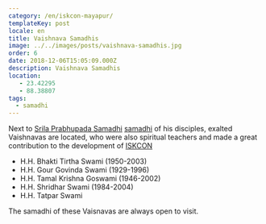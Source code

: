 ```yaml
---
category: /en/iskcon-mayapur/
templateKey: post
locale: en
title: Vaishnava Samadhis
image: ../../images/posts/vaishnava-samadhis.jpg
order: 6
date: 2018-12-06T15:05:09.000Z
description: Vaishnava Samadhis
location:
   - 23.42295
   - 88.38807
tags:
  - samadhi
---
```


Next to [Srila Prabhupada Samadhi](/en/samadhi-prabhupada) [samadhi](/en/glossary/#samadhi) of his disciples, exalted Vaishnavas are located, who were also spiritual teachers and made a great contribution to the development of [ISKCON](/en/iskcon)

  - H.H. Bhakti Tirtha Swami (1950-2003)
  - H.H. Gour Govinda Swami (1929-1996)
  - H.H. Tamal Krishna Goswami (1946-2002)
  - H.H. Shridhar Swami (1984-2004)
  - H.H. Tatpar Swami

The samadhi of these Vaisnavas are always open to visit.

<tbd locale="en" url="mailto:haribol@mayapur.live"></tbd>

